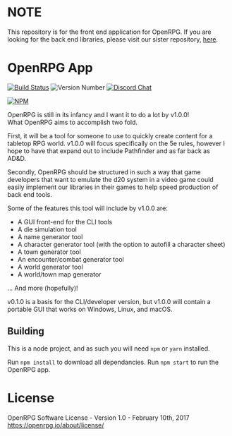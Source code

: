 # NOTE
This repository is for the front end application for OpenRPG. If you are looking for the back end libraries, please visit our sister repository, [here](https://github.com/incomingstick/OpenRPG).

# OpenRPG App
[![Build Status](https://travis-ci.org/incomingstick/OpenRPG-App.svg?branch=master)](https://travis-ci.org/incomingstick/OpenRPG-App)
![Version Number](https://img.shields.io/badge/version-v0.5.1-blue.svg)
[![Discord Chat](https://img.shields.io/badge/chat-on%20discord-7289da.svg)](https://discord.gg/xEwaYE5)

[![NPM](https://nodei.co/npm/openrpg.png)](https://nodei.co/npm/openrpg/)

OpenRPG is still in its infancy and I want it to do a lot by v1.0.0!  
What OpenRPG aims to accomplish two fold.  

First, it will be a tool for someone to use to quickly create content
for a tabletop RPG world. v1.0.0 will focus specifically on the
5e rules, however I hope to have that expand out to include
Pathfinder and as far back as AD&D.

Secondly, OpenRPG should be structured in such a way that game developers
that want to emulate the d20 system in a video game could easily implement
our libraries in their games to help speed production of back end tools.

Some of the features this tool will include by v1.0.0 are:
- A GUI front-end for the CLI tools
- A die simulation tool
- A name generator tool
- A character generator tool (with the option to autofill a character sheet)
- A town generator tool
- An encounter/combat generator tool
- A world generator tool
- A world/town map generator

... And more (hopefully)!

v0.1.0 is a basis for the CLI/developer version, but v1.0.0 will contain a
portable GUI that works on Windows, Linux, and macOS.

## Building
This is a node project, and as such you will need `npm` or `yarn` installed.

Run `npm install` to download all dependancies.
Run `npm start` to run the OpenRPG app.


# License
OpenRPG Software License - Version 1.0 - February 10th, 2017 <https://openrpg.io/about/license/>
